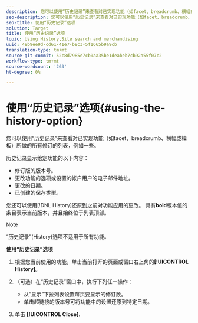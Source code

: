 ```yaml
---
description: 您可以使用“历史记录”来查看对已实现功能（如facet、breadcrumb、横幅或模板）所做的所有修订的列表，例如一些。
seo-description: 您可以使用“历史记录”来查看对已实现功能（如facet、breadcrumb、横幅或模板）所做的所有修订的列表，例如一些。
seo-title: 使用“历史记录”选项
solution: Target
title: 使用“历史记录”选项
topic: Using History,Site search and merchandising
uuid: 48b9ee9d-cd61-41e7-b8c3-5f1665b9a9cb
translation-type: tm+mt
source-git-commit: 52c8d7985e7cb0aa35be1deabeb7cb92a55f07c2
workflow-type: tm+mt
source-wordcount: '263'
ht-degree: 0%

---
```



# 使用“历史记录”选项{#using-the-history-option}

您可以使用“历史记录”来查看对已实现功能（如facet、breadcrumb、横幅或模板）所做的所有修订的列表，例如一些。

历史记录显示给定功能的以下内容：

* 修订版的版本号。
* 更改功能的选项或设置的帐户用户的电子邮件地址。
* 更改的日期。
* 已创建的保存类型。

您还可以使用[!DNL History]还原到之前对功能应用的更改。 具有&#x200B;**bold**&#x200B;版本值的条目表示当前版本，并且始终位于列表顶部。

>[!NOTE]
>
>“历史记录”(History)选项不适用于所有功能。

**使用“历史记录”选项**

1. 根据您当前使用的功能，单击当前打开的页面或窗口右上角的&#x200B;**[!UICONTROL History]**。
1. （可选）在“历史记录”窗口中，执行下列任一操作：

   * 从“显示”下拉列表设置每页要显示的修订数。
   * 单击超链接的版本号可将功能中的设置还原到特定日期。

1. 单击 **[!UICONTROL Close]**.
